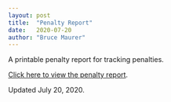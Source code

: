 ```yaml
---
layout: post
title:  "Penalty Report"
date:   2020-07-20
author: "Bruce Maurer"
---
```


A printable penalty report for tracking penalties.

[Click here to view the penalty
report](https://storage.googleapis.com/ohsaa-websites/mechanics/Football%20Penalty%20Report.pdf).

Updated July 20, 2020.
